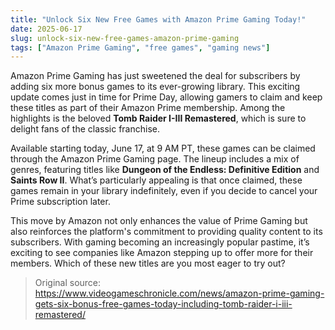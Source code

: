 ```yaml
---
title: "Unlock Six New Free Games with Amazon Prime Gaming Today!"
date: 2025-06-17
slug: unlock-six-new-free-games-amazon-prime-gaming
tags: ["Amazon Prime Gaming", "free games", "gaming news"]
---
```


Amazon Prime Gaming has just sweetened the deal for subscribers by adding six more bonus games to its ever-growing library. This exciting update comes just in time for Prime Day, allowing gamers to claim and keep these titles as part of their Amazon Prime membership. Among the highlights is the beloved **Tomb Raider I-III Remastered**, which is sure to delight fans of the classic franchise.

Available starting today, June 17, at 9 AM PT, these games can be claimed through the Amazon Prime Gaming page. The lineup includes a mix of genres, featuring titles like **Dungeon of the Endless: Definitive Edition** and **Saints Row II**. What’s particularly appealing is that once claimed, these games remain in your library indefinitely, even if you decide to cancel your Prime subscription later.

This move by Amazon not only enhances the value of Prime Gaming but also reinforces the platform's commitment to providing quality content to its subscribers. With gaming becoming an increasingly popular pastime, it’s exciting to see companies like Amazon stepping up to offer more for their members. Which of these new titles are you most eager to try out? 

> Original source: https://www.videogameschronicle.com/news/amazon-prime-gaming-gets-six-bonus-free-games-today-including-tomb-raider-i-iii-remastered/